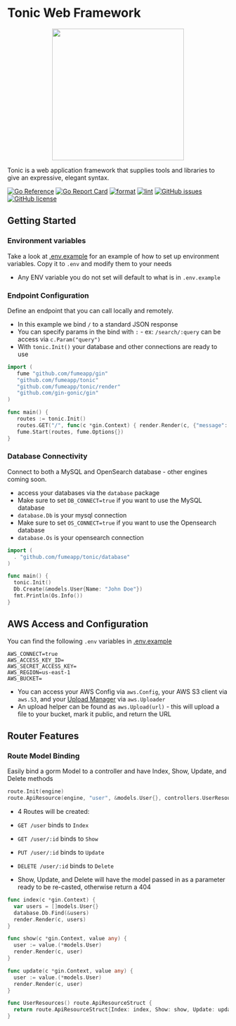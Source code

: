 
# Tonic Web Framework

<p align="center">
  <img src="https://raw.githubusercontent.com/fumeapp/tonic/main/tonic.jpg" width="300" />
</p>

Tonic is a web application framework that supplies tools and libraries to give an expressive, elegant syntax.

[![Go Reference](https://pkg.go.dev/badge/github.com/fumeapp/tonic.svg)](https://pkg.go.dev/github.com/fumeapp/tonic)
[![Go Report Card](https://goreportcard.com/badge/github.com/fumeapp/tonic)](https://goreportcard.com/report/github.com/fumeapp/tonic)
[![format](https://github.com/fumeapp/tonic/actions/workflows/format.yml/badge.svg)](https://github.com/fumeapp/tonic/actions/workflows/format.yml)
[![lint](https://github.com/fumeapp/tonic/actions/workflows/lint.yml/badge.svg)](https://github.com/fumeapp/tonic/actions/workflows/lint.yml)
[![GitHub issues](https://img.shields.io/github/issues/fumeapp/tonic)](https://github.com/fumeapp/tonic/issues)
[![GitHub license](https://img.shields.io/github/license/fumeapp/tonic)](https://github.com/fumeapp/tonic/blob/main/license)

## Getting Started

### Environment variables

Take a look at [.env.example](https://github.com/fumeapp/tonic/blob/main/.env.example) for an example of how to set up environment variables. Copy it to `.env` and modify them to your needs
* Any ENV variable you do not set will default to what is in `.env.example`


### Endpoint Configuration
Define an endpoint that you can call locally and remotely.
* In this example we bind `/` to a standard JSON response
* You can specify params in the bind with `:` - ex: `/search/:query` can be access via `c.Param("query")`
* With `tonic.Init()` your database and other connections are ready to use

```go
import (
   fume "github.com/fumeapp/gin"
   "github.com/fumeapp/tonic"
   "github.com/fumeapp/tonic/render"
   "github.com/gin-gonic/gin"
)

func main() {
   routes := tonic.Init()
   routes.GET("/", func(c *gin.Context) { render.Render(c, {"message": "Hello World"}) })
   fume.Start(routes, fume.Options{})
}
```

### Database Connectivity
Connect to both a MySQL and OpenSearch database - other engines coming soon.
* access your databases via the `database` package
* Make sure to set `DB_CONNECT=true` if you want to use the MySQL database
* `database.Db` is your mysql connection
* Make sure to set `OS_CONNECT=true` if you want to use the Opensearch database
* `database.Os` is your opensearch connection

```go
import (
  . "github.com/fumeapp/tonic/database"
)

func main() {
  tonic.Init()
  Db.Create(&models.User{Name: "John Doe"})
  fmt.Println(Os.Info())
}
```

## AWS Access and Configuration
You can find the following `.env` variables in [.env.example](https://github.com/fumeapp/tonic/blob/main/.env.example)

```
AWS_CONNECT=true
AWS_ACCESS_KEY_ID=
AWS_SECRET_ACCESS_KEY=
AWS_REGION=us-east-1
AWS_BUCKET=
```
* You can access your AWS Config via `aws.Config`, your AWS S3 client via `aws.S3`, and your [Upload Manager](https://pkg.go.dev/github.com/aws/aws-sdk-go-v2/feature/s3/manager) via `aws.Uploader`
* An upload helper can be found as `aws.Upload(url)` - this will upload a file to your bucket, mark it public, and return the URL

## Router Features
### Route Model Binding

Easily bind a gorm Model to a controller and have Index, Show, Update, and Delete methods

```go
route.Init(engine)
route.ApiResource(engine, "user", &models.User{}, controllers.UserResources())
```
* 4 Routes will be created:
* `GET /user` binds to `Index`
* `GET /user/:id` binds to `Show`
* `PUT /user/:id` binds to `Update`
* `DELETE /user/:id` binds to `Delete`

* Show, Update, and Delete will have the model passed in as a parameter ready to be re-casted, otherwise return a 404

```go
func index(c *gin.Context) {
  var users = []models.User{}
  database.Db.Find(&users)
  render.Render(c, users)
}

func show(c *gin.Context, value any) {
  user := value.(*models.User)
  render.Render(c, user)
}

func update(c *gin.Context, value any) {
  user := value.(*models.User)
  render.Render(c, user)
}

func UserResources() route.ApiResourceStruct {
  return route.ApiResourceStruct{Index: index, Show: show, Update: update}
}
```
